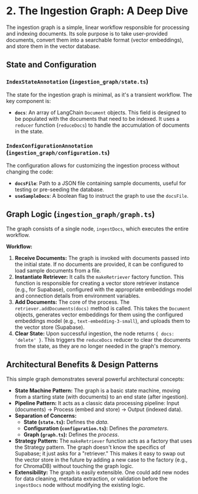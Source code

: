 
# 2. The Ingestion Graph: A Deep Dive

The ingestion graph is a simple, linear workflow responsible for processing and indexing documents. Its sole purpose is to take user-provided documents, convert them into a searchable format (vector embeddings), and store them in the vector database.

## State and Configuration

### `IndexStateAnnotation` (`ingestion_graph/state.ts`)

The state for the ingestion graph is minimal, as it's a transient workflow. The key component is:

*   **`docs`**: An array of LangChain `Document` objects. This field is designed to be populated with the documents that need to be indexed. It uses a `reducer` function (`reduceDocs`) to handle the accumulation of documents in the state.

### `IndexConfigurationAnnotation` (`ingestion_graph/configuration.ts`)

The configuration allows for customizing the ingestion process without changing the code:

*   **`docsFile`**: Path to a JSON file containing sample documents, useful for testing or pre-seeding the database.
*   **`useSampleDocs`**: A boolean flag to instruct the graph to use the `docsFile`.

## Graph Logic (`ingestion_graph/graph.ts`)

The graph consists of a single node, `ingestDocs`, which executes the entire workflow.

**Workflow:**

1.  **Receive Documents:** The graph is invoked with documents passed into the initial state. If no documents are provided, it can be configured to load sample documents from a file.
2.  **Instantiate Retriever:** It calls the `makeRetriever` factory function. This function is responsible for creating a vector store retriever instance (e.g., for Supabase), configured with the appropriate embeddings model and connection details from environment variables.
3.  **Add Documents:** The core of the process. The `retriever.addDocuments(docs)` method is called. This takes the `Document` objects, generates vector embeddings for them using the configured embeddings model (e.g., `text-embedding-3-small`), and uploads them to the vector store (Supabase).
4.  **Clear State:** Upon successful ingestion, the node returns `{ docs: 'delete' }`. This triggers the `reduceDocs` reducer to clear the documents from the state, as they are no longer needed in the graph's memory.

## Architectural Benefits & Design Patterns

This simple graph demonstrates several powerful architectural concepts:

*   **State Machine Pattern:** The graph is a basic state machine, moving from a starting state (with documents) to an end state (after ingestion).
*   **Pipeline Pattern:** It acts as a classic data processing pipeline: Input (documents) -> Process (embed and store) -> Output (indexed data).
*   **Separation of Concerns:**
    *   **State (`state.ts`):** Defines the *data*.
    *   **Configuration (`configuration.ts`):** Defines the *parameters*.
    *   **Graph (`graph.ts`):** Defines the *process*.
*   **Strategy Pattern:** The `makeRetriever` function acts as a factory that uses the Strategy pattern. The graph doesn't know the specifics of Supabase; it just asks for a "retriever." This makes it easy to swap out the vector store in the future by adding a new case to the factory (e.g., for ChromaDB) without touching the graph logic.
*   **Extensibility:** The graph is easily extensible. One could add new nodes for data cleaning, metadata extraction, or validation before the `ingestDocs` node without modifying the existing logic.
